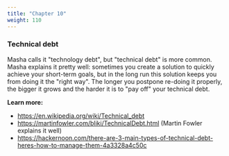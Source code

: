 ```yaml
---
title: "Chapter 10"
weight: 110
---
```


### Technical debt

Masha calls it "technology debt", but "technical debt" is more common.
Masha explains it pretty well: sometimes you create a solution to quickly
achieve your short-term goals, but in the long run this solution keeps
you from doing it the "right way".
The longer you postpone re-doing it properly, the bigger it grows and
the harder it is to "pay off" your technical debt.

**Learn more:**
* https://en.wikipedia.org/wiki/Technical_debt
* https://martinfowler.com/bliki/TechnicalDebt.html (Martin Fowler explains it well)
* https://hackernoon.com/there-are-3-main-types-of-technical-debt-heres-how-to-manage-them-4a3328a4c50c

